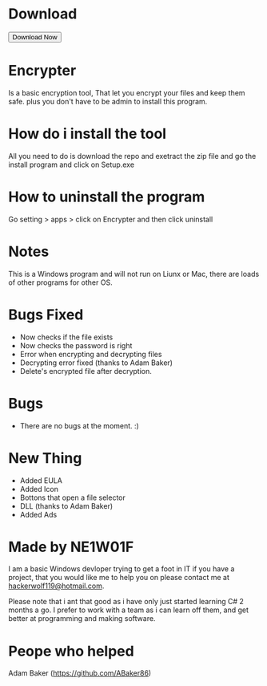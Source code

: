# Download

<button type="submit" onclick="windows.location.href = 'https://github.com/NE1W01F/Encrypter/archive/master.zip'">Download Now</button>


# Encrypter
Is a basic encryption tool, That let you encrypt your files and keep them safe.
plus you don't have to be admin to install this program.

# How do i install the tool
All you need to do is download the repo and exetract the zip file
and go the install program and click on Setup.exe

# How to uninstall the program
Go setting > apps > click on Encrypter and then click uninstall

# Notes
This is a Windows program and will not run on Liunx or Mac,
there are loads of other programs for other OS.

# Bugs Fixed

- Now checks if the file exists
- Now checks the password is right
- Error when encrypting and decrypting files
- Decrypting error fixed (thanks to Adam Baker)
- Delete's encrypted file after decryption.

# Bugs

- There are no bugs at the moment. :)

# New Thing
- Added EULA
- Added Icon
- Bottons that open a file selector
- DLL (thanks to Adam Baker)
- Added Ads

# Made by NE1W01F
I am a basic Windows devloper trying to get a foot in IT
if you have a project, that you would like me to help you
on please contact me at hackerwolf119@hotmail.com.

Please note that i ant that good as i have only just started
learning C# 2 months a go. I prefer to work with a team as i
can learn off them, and get better at programming and making
software.

# Peope who helped
Adam Baker (https://github.com/ABaker86)

